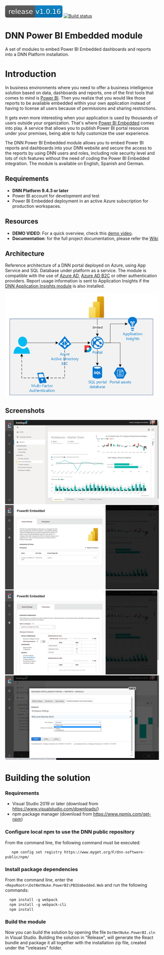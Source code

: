 [![Latest release](docs/images/ReleaseBadge.svg)](https://github.com/intelequia/dnn.powerbiembedded/releases) [![Build status](https://intelequia.visualstudio.com/DotNetNuke.PowerBI/_apis/build/status/DotNetNuke.PowerBI-CI)](https://intelequia.visualstudio.com/DotNetNuke.PowerBI/_build/latest?definitionId=44)

# DNN Power BI Embedded module

A set of modules to embed Power BI Embedded dashboards and reports into a DNN Platform installation.

# Introduction

In business environments where you need to offer a business intelligence solution based on data, dashboards and reports, one of the first tools that comes to mind is [Power BI](https://powerbi.microsoft.com/). Then you realize that you would like those reports to be available embedded within your own application instead of having to license all users because of permissions and sharing restrictions.

It gets even more interesting when your application is used by thousands of users outside your organization. That's where [Power BI Embedded](https://powerbi.microsoft.com/en-us/power-bi-embedded/) comes into play. A service that allows you to publish Power BI portal resources under your premises, being able to fully customize the user experience.

The DNN Power BI Embedded module allows you to embed Power BI reports and dashboards into your DNN website and secure the access to the reports by using DNN users and roles, including role security level and lots of rich features without the need of coding the Power BI Embedded integration. The module is available on English, Spanish and German.

## Requirements
* **DNN Platform 9.4.3 or later**
* Power BI account for development and test
* Power BI Embedded deployment in an active Azure subscription for production workspaces. 

## Resources
* **DEMO VIDEO**: For a quick overview, check this [demo video](https://www.youtube.com/watch?v=kZzKFqyt88w). 
* **Documentation**: for the full project documentation, please refer the [Wiki](https://github.com/intelequia/dnn.powerbiembedded/wiki)

## Architecture
Reference architecture of a DNN portal deployed on Azure, using App Service and SQL Database under platform as a service. The module is compatible with the use of [Azure AD](https://github.com/davidjrh/dnn.azureadprovider), [Azure AD B2C](https://github.com/intelequia/dnn.azureadb2cprovider) or other authentication providers. Report usage information is sent to Application Insights if the [DNN Application Insights module](https://github.com/davidjrh/dnn.appinsights) is also installed. 

![Portal architecture](docs/images/Architecture.png  "Portal architecture")

## Screenshots
![Screenshot 1](docs/images/Screenshot1.png "Screenshot 1")
![Screenshot 2](docs/images/Screenshot2.png "Screenshot 2")
![Screenshot 3](docs/images/Screenshot3.png "Screenshot 3")
![Screenshot 4](docs/images/Screenshot4.png "Screenshot 4")

# Building the solution
### Requirements
* Visual Studio 2019 or later (download from https://www.visualstudio.com/downloads/)
* npm package manager (download from https://www.npmjs.com/get-npm)

### Configure local npm to use the DNN public repository
From the command line, the following command must be executed:
```
   npm config set registry https://www.myget.org/F/dnn-software-public/npm/
```
### Install package dependencies
From the command line, enter the `<RepoRoot>\DotNetNuke.PowerBI\PBIEmbedded.Web` and run the following commands:
```
  npm install -g webpack
  npm install -g webpack-cli
  npm install
```

### Build the module
Now you can build the solution by opening the file `DotNetNuke.PowerBI.sln` in Visual Studio. Building the solution in "Release", will generate the React bundle and package it all together with the installation zip file, created under the "\releases" folder.
